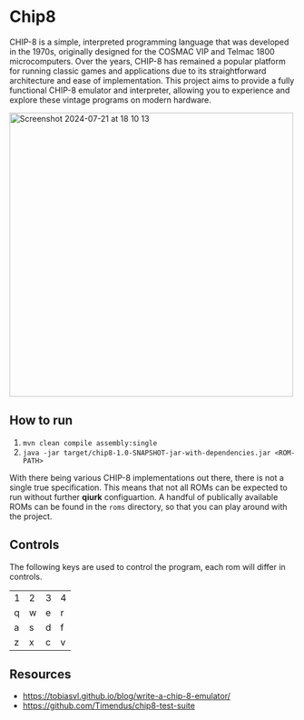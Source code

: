# Chip8

CHIP-8 is a simple, interpreted programming language that was developed in the 1970s, originally designed for the COSMAC VIP and Telmac 1800 microcomputers. Over the years, CHIP-8 has remained a popular platform for running classic games and applications due to its straightforward architecture and ease of implementation. This project aims to provide a fully functional CHIP-8 emulator and interpreter, allowing you to experience and explore these vintage programs on modern hardware.

<img width="500" alt="Screenshot 2024-07-21 at 18 10 13" src="https://github.com/user-attachments/assets/ebc441e7-d685-4017-88e7-8a78ccf91e34">

## How to run

1. `mvn clean compile assembly:single`
2. `java -jar target/chip8-1.0-SNAPSHOT-jar-with-dependencies.jar <ROM-PATH>`

With there being various CHIP-8 implementations out there, there is not a single true specification. This means that not all ROMs can be expected to run without further __qiurk__ configuartion. A handful of publically available ROMs can be found in the `roms` directory, so that you can play around with the project.

## Controls

The following keys are used to control the program, each rom will differ in controls.

| | | | | 
| - | - | - | - |
| 1 | 2 | 3 | 4 | 
| q | w | e | r | 
| a | s | d | f | 
| z | x | c | v | 

## Resources

 - https://tobiasvl.github.io/blog/write-a-chip-8-emulator/
 - https://github.com/Timendus/chip8-test-suite
